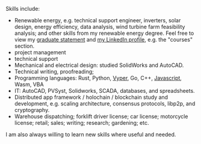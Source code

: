 Skills include:

- Renewable energy, e.g. technical support engineer, inverters, solar design, energy efficiency, data analysis, wind turbine farm feasibility analysis; and other skills from my renewable energy degree. Feel free to view my [graduate statement](https://drive.google.com/file/d/18F3vDttVxwp3f9c6UVplVzRweKP7S4oe/view) and <a href="https://www.linkedin.com/in/jameschristopherray/">my LinkedIn profile</a>, e.g. the "courses" section.
- project management
- technical support
- Mechanical and electrical design: studied SolidWorks and AutoCAD.
- Technical writing, proofreading;
- Programming languages: Rust, Python, <a href="https://github.com/Drops-of-Diamond/sharding/blob/develop/smc/Sharding_Manager_Contract.v.py">Vyper</a>, Go, C++, <a href="https://gist.github.com/jamesray1/faf1bee351955317189fdf2087c22688">Javascript</a>, Wasm, VBA
- IT: AutoCAD, PVSyst, Solidworks, SCADA, databases, and spreadsheets.
- Distributed app framework / holochain / blockchain study and development, e.g. scaling architecture, consensus protocols, libp2p, and cryptography.
- Warehouse dispatching; forklift driver license; car license; motorcycle license; retail; sales; writing; research; gardening; etc.</li></ul>

I am also always willing to learn new skills where useful and needed.
